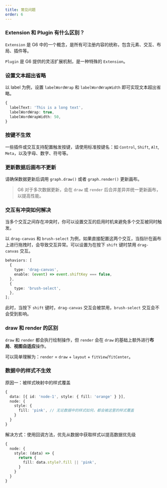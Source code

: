 ```yaml
---
title: 常见问题
order: 6
---
```


### Extension 和 Plugin 有什么区别？

`Extension` 是 G6 中的一个概念，是所有可注册内容的统称，包含元素、交互、布局、插件等。

`Plugin` 是 G6 提供的灵活扩展机制，是一种特殊的 `Extension`。

### 设置文本超出省略

以 label 为例，设置 `labelWordWrap` 和 `labelWordWrapWidth` 即可实现文本超出省略。

```typescript {3-4}
{
  labelText: 'This is a long text',
  labelWordWrap: true,
  labelWordWrapWidth: 50,
}
```

### 按键不生效

一些插件或交互支持配置触发按键，请使用标准按键名：如 `Control`, `Shift`, `Alt`, `Meta`，以及字母、数字、符号等。

### 更新数据后画布不更新

请确保数据更新后调用 `graph.draw()` 或者 `graph.render()` 更新画布。

> G6 对于多次数据更新，会在 `draw` 或 `render` 后合并差异并统一更新画布，以提高性能。

### 交互有冲突如何解决

当多个交互之间存在冲突时，你可以设置交互的启用时机来避免多个交互被同时触发。

以 `drag-canvas` 和 `brush-select` 为例，如果直接配置这两个交互，当指针在画布上进行拖拽时，会导致交互异常。可以设置为在按下 `shift` 键时禁用 `drag-canvas` 交互。

```typescript {4}
behaviors: [
  {
    type: 'drag-canvas',
    enable: (event) => event.shiftKey === false,
  },
  {
    type: 'brush-select',
  },
];
```

此时，当按下 `shift` 键时，`drag-canvas` 交互会被禁用，`brush-select` 交互会不会受到影响。

### draw 和 render 的区别

`draw` 和 `render` 都会执行绘制操作，但 `render` 会在 `draw` 的基础上额外进行**布局**、**视图自适应**操作。

可以简单理解为：`render` = `draw` + `layout` + `fitView`/`fitCenter`。

### 数据中的样式不生效

原因一：被样式映射中的样式覆盖

```typescript {5}
{
  data: [{ id: 'node-1', style: { fill: 'orange' } }],
  node: {
    style: {
      fill: 'pink', // 无论数据中的样式如何，都会被这里的样式覆盖
    }
  }
}
```

解决方式：使用回调方法，优先从数据中获取样式以提高数据优先级

```typescript {5}
{
  node: {
    style: (data) => {
      return {
        fill: data.style?.fill || 'pink',
      }
    }
  }
}
```
